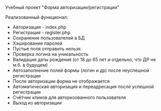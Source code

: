 Учебный проект "Форма авторизации/регистрации"

Реализованный функционал:
- Авторизация - index.php
- Регистрация - register.php
- Сохранение пользователей в БД
- Хэширование паролей
- Пустые поля отправить нельзя
- Проверка логина на уникальность
- Валидация даты рождения (от 18 до 65 лет и отдельно, что ДР не м.б. в будущем)
- Автозаполнение полей формы (логин и др) после неуспешной регистрации
- После авторизации форма не отображается
- Автоматическая авторизация и переадресация после успешной регистрации
- Счётчик кликов для авторизованного пользователя
- Выход из авторизации
